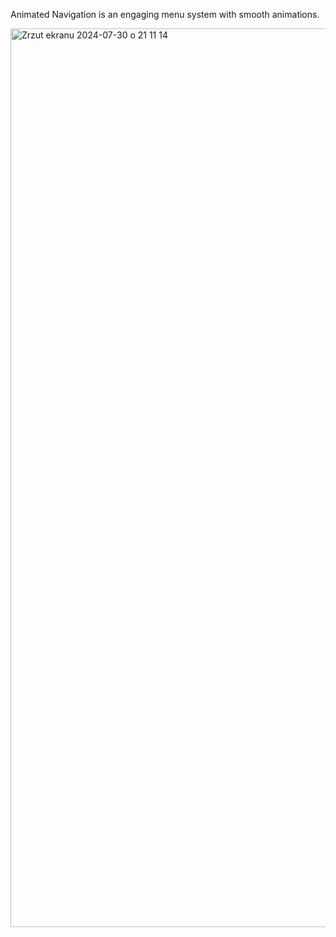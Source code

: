 Animated Navigation is an engaging menu system with smooth animations.

<img width="1438" alt="Zrzut ekranu 2024-07-30 o 21 11 14" src="https://github.com/user-attachments/assets/805f8b4f-f3d2-4fb8-b6aa-4c65007c5c8b">
